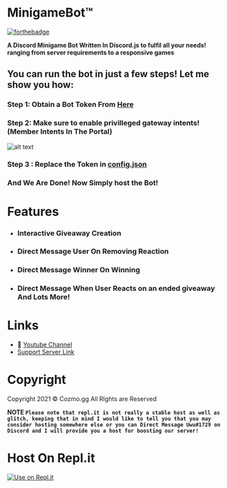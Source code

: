 # MinigameBot™
[![forthebadge](https://forthebadge.com/images/badges/made-with-javascript.svg)](https://forthebadge.com)

**A Discord Minigame Bot Written In Discord.js to fulfil all your needs! ranging from server requirements to a responsive games**

## You can run the bot in just a few steps! Let me show you how:
### Step 1: Obtain a Bot Token From [Here](https://discord.com/developers)
### Step 2: Make sure to enable privilleged gateway intents! (Member Intents In The Portal)
![alt text](https://raw.githubusercontent.com/Cozmo-gg/GiveawayBot/main/img.jpg)
### Step 3 : Replace the Token in [config.json](https://github.com/Cozmo-gg/MinigameBot/blob/main/config/config.json)
### And We Are Done! Now Simply host the Bot!

# Features 
- ### Interactive Giveaway Creation
- ### Direct Message User On Removing Reaction
- ### Direct Message Winner On Winning
- ### Direct Message When User Reacts on an ended giveaway And Lots More!

# Links
- 🔗 [Youtube Channel](https://www.youtube.com/channel/UCdNBvrfgFhmZZuLCefXC0KQ)
- [Support Server Link](https://discord.gg/y435tJg2JB)

# Copyright 
Copyright 2021 © Cozmo.gg All RIghts are Reserved 

**NOTE
`` Please note that repl.it is not really a stable host as well as glitch, keeping that in mind I would like to tell you that you may consider hosting somewhere else or you can Direct Message Uwu#1729 on Discord and I will provide you a host for boosting our server! ``**
# Host On Repl.it
[![Use on Repl.it](https://repl.it/badge/github/ZeroDiscord/EconomyBot)](https://repl.it/github/Cozmo-gg/MinigameBot)
